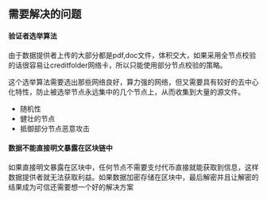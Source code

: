 ## 需要解决的问题
#### 验证者选举算法
由于数据提供者上传的大部分都是pdf,doc文件，体积交大，如果采用全节点校验的话很容易让creditfolder网络卡，所以只能使用部分节点校验的策略。

这个选举算法需要选出那些网络良好，算力强的网络，但又需要具有较好的去中心化特性，防止被选举节点永远集中的几个节点上，从而收集到大量的源文件。

* 随机性
* 健壮的节点
* 抵御部分节点恶意攻击 

#### 数据不能直接明文暴露在区块链中
如果直接明文暴露在区块中，任何节点不需要支付代币直接就能获取到信息，这样数据提供者就无法获取利益。如果数据加密存储在区块中，最后解密并且让解密的结果成为可信还需要想一个好的解决方案
